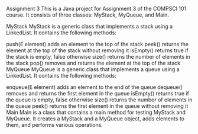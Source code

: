 Assignment 3
This is a Java project for Assignment 3 of the COMPSCI 101 course. It consists of three classes: MyStack, MyQueue, and Main.

MyStack
MyStack is a generic class that implements a stack using a LinkedList. It contains the following methods:

push(E element) adds an element to the top of the stack
peek() returns the element at the top of the stack without removing it
isEmpty() returns true if the stack is empty, false otherwise
size() returns the number of elements in the stack
pop() removes and returns the element at the top of the stack
MyQueue
MyQueue is a generic class that implements a queue using a LinkedList. It contains the following methods:

enqueue(E element) adds an element to the end of the queue
dequeue() removes and returns the first element in the queue
isEmpty() returns true if the queue is empty, false otherwise
size() returns the number of elements in the queue
peek() returns the first element in the queue without removing it
Main
Main is a class that contains a main method for testing MyStack and MyQueue. It creates a MyStack and a MyQueue object, adds elements to them, and performs various operations.
